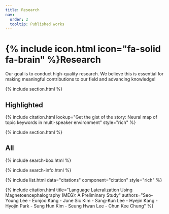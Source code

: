 ```yaml
---
title: Research
nav:
  order: 2
  tooltip: Published works
---
```


# {% include icon.html icon="fa-solid fa-brain" %}Research

Our goal is to conduct high-quality research. We believe this is essential for making meaningful contributions to our field and advancing knowledge!

{% include section.html %}

## Highlighted

{% include citation.html lookup="Get the gist of the story: Neural map of topic keywords in multi-speaker environment" style="rich" %}

{% include section.html %}

## All

{% include search-box.html %}

{% include search-info.html %}

{% include list.html data="citations" component="citation" style="rich" %}

{% include citation.html 
title="Language Lateralization Using Magnetoencephalography (MEG): A Preliminary Study" 
authors="Seo-Young Lee
    - Eunjoo Kang
    - June Sic Kim
    - Sang-Kun Lee
    - Hyejin Kang
    - Hyojin Park
    - Sung Hun Kim
    - Seung Hwan Lee
    - Chun Kee Chung" %}
